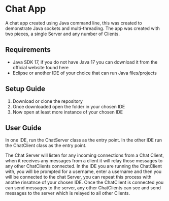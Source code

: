 # Chat App
A chat app created using Java command line, this was created to demonstrate Java sockets and multi-threading.
The app was created with two pieces, a single Server and any number of Clients.

## Requirements
- Java SDK 17, if you do not have Java 17 you can download it from the official website found here
- Eclipse or another IDE of your choice that can run Java files/projects

## Setup Guide
1. Download or clone the repository
2. Once downloaded open the folder in your chosen IDE
3. Now open at least more instance of your chosen IDE

## User Guide
In one IDE, run the ChatServer class as the entry point.
In the other IDE run the ChatClient class as the entry point.

The Chat Server will listen for any incoming connections from a Chat Client, when it receives any messages from a client it will relay those messages to any other ChatClients connected.
In the IDE you are running the ChatClient with, you will be prompted for a username, enter a username and then you will be connected to the chat Server, you can repeat this process with anothe rinsatnce of your chosen IDE.
Once the ChatClient is connected you can send messages to the server, any other ChatClients can see and send messages to the server which is relayed to all other Clients.
